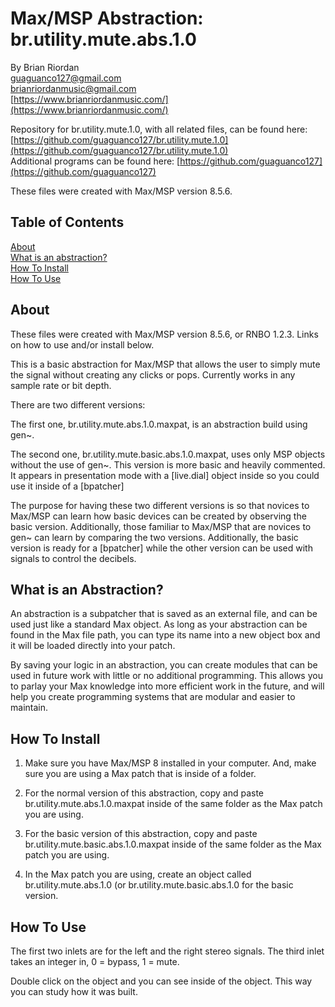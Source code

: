 # Max/MSP Abstraction: br.utility.mute.abs.1.0  
   
By Brian Riordan  
[guaguanco127@gmail.com](mailto:guaguanco127@gmail.com)  
[brianriordanmusic@gmail.com](mailto:brianriordanmusic@gmail.com)  
[https://www.brianriordanmusic.com/](https://www.brianriordanmusic.com/) 
  
Repository for br.utility.mute.1.0, with all related files, can be found here: [https://github.com/guaguanco127/br.utility.mute.1.0](https://github.com/guaguanco127/br.utility.mute.1.0)  
Additional programs can be found here: [https://github.com/guaguanco127](https://github.com/guaguanco127)

These files were created with Max/MSP version 8.5.6.

## Table of Contents 

[About](#About)   
[What is an abstraction?](#Abstraction)  
[How To Install](#Install)  
[How To Use](#Use) 
 
 

## <a name="About"></a>About

These files were created with Max/MSP version 8.5.6, or RNBO 1.2.3. Links on how to use and/or install below. 

This is a basic abstraction for Max/MSP that allows the user to simply mute the signal without creating any clicks or pops. Currently works in any sample rate or bit depth.  

There are two different versions:

The first one, br.utility.mute.abs.1.0.maxpat, is an abstraction build using gen~.  

The second one, br.utility.mute.basic.abs.1.0.maxpat, uses only MSP objects without the use of gen~. This version is more basic and heavily commented. It appears in presentation mode with a [live.dial] object inside so you could use it inside of a [bpatcher]

The purpose for having these two different versions is so that novices to Max/MSP can learn how basic devices can be created by observing the basic version. Additionally, those familiar to Max/MSP that are novices to gen~ can learn by comparing the two versions. Additionally, the basic version is ready for a [bpatcher] while the other version can be used with signals to control the decibels.



## <a name="Abstraction"></a>What is an Abstraction?

An abstraction is a subpatcher that is saved as an external file, and can be used just like a standard Max object. As long as your abstraction can be found in the Max file path, you can type its name into a new object box and it will be loaded directly into your patch.  

By saving your logic in an abstraction, you can create modules that can be used in future work with little or no additional programming. This allows you to parlay your Max knowledge into more efficient work in the future, and will help you create programming systems that are modular and easier to maintain.

## <a name="Install"></a>How To Install

1. Make sure you have Max/MSP 8 installed in your computer. And, make sure you are using a Max patch that is inside of a folder.  

2. For the normal version of this abstraction, copy and paste br.utility.mute.abs.1.0.maxpat inside of the same folder as the Max patch you are using.     
  
3. For the basic version of this abstraction, copy and paste br.utility.mute.basic.abs.1.0.maxpat inside of the same folder as the Max patch you are using. 

4. In the Max patch you are using, create an object called br.utility.mute.abs.1.0 (or br.utility.mute.basic.abs.1.0 for the basic version.

## <a name="Use"></a>How To Use

The first two inlets are for the left and the right stereo signals. The third inlet takes an integer in, 0 = bypass, 1 = mute. 

Double click on the object and you can see inside of the object. This way you can study how it was built. 
    



 





